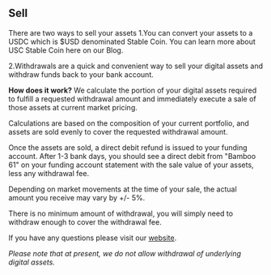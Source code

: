 ## Sell
There are two ways to sell your assets
1.You can convert your assets to a USDC which is $USD denominated Stable Coin. You can learn more about USC Stable Coin here on our Blog.

2.Withdrawals are a quick and convenient way to sell your digital assets and withdraw funds back to your bank account.

**How does it work?**
We calculate the portion of your digital assets required to fulfill a requested withdrawal amount and immediately execute a sale of those assets at current market pricing.

Calculations are based on the composition of your current portfolio, and assets are sold evenly to cover the requested withdrawal amount.

Once the assets are sold, a direct debit refund is issued to your funding account. After 1-3 bank days, you should see a direct debit from "Bamboo 61" on your funding account statement with the sale value of your assets, less any withdrawal fee.


Depending on market movements at the time of your sale, the actual amount you receive may vary by +/- 5%.

There is no minimum amount of withdrawal, you will simply need to withdraw enough to cover the withdrawal fee.
            
If you have any questions please visit our [website](https://www.getbamboo.io).

_Please note that at present, we do not allow withdrawal of underlying digital assets._

